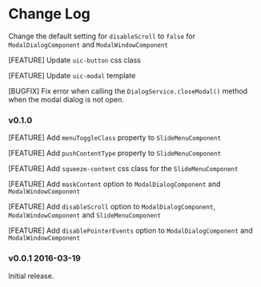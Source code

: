 # Change Log

Change the default setting for `disableScroll` to `false` for `ModalDialogComponent` and `ModalWindowComponent`

[FEATURE] Update `uic-button` css class

[FEATURE] Update `uic-modal` template

[BUGFIX] Fix error when calling the `DialogService.closeModal()` method when the modal dialog is not open.




### v0.1.0

[FEATURE] Add `menuToggleClass` property to `SlideMenuComponent`

[FEATURE] Add `pushContentType` property to `SlideMenuComponent`

[FEATURE] Add `squeeze-content` css class for the `SlideMenuComponent`

[FEATURE] Add `maskContent` option to `ModalDialogComponent` and `ModalWindowComponent`

[FEATURE] Add `disableScroll` option to `ModalDialogComponent`, `ModalWindowComponent` and `SlideMenuComponent`

[FEATURE] Add `disablePointerEvents` option to `ModalDialogComponent` and `ModalWindowComponent`




### v0.0.1 2016-03-19

Initial release.
